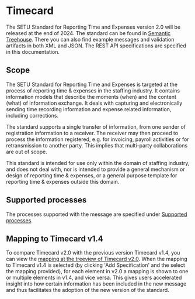 # Timecard
The SETU Standard for Reporting Time and Expenses version 2.0 will be released at the end of 2024. The standard can be found in [Semantic Treehouse](https://setu.semantic-treehouse.nl/specifications). There you can also find example messages and validation artifacts in both XML and JSON. The REST API specifications are specified in this documentation.

## Scope
The SETU Standard for Reporting Time and Expenses is targeted at the process of reporting time & expenses in the staffing industry. It contains information models that describe the moments (when) and the content (what) of information exchange. It deals with capturing and electronically sending time recording information and expense related information, including corrections.

The standard supports a single transfer of information, from one sender of registration information to a receiver. The receiver may then proceed to process the information registered, e.g. for invoicing, payroll activities or for retransmission to another party. This implies that multi-party collaborations are out of scope.

This standard is intended for use only within the domain of staffing industry, and does not deal with, nor is intended to provide a general mechanism or design of reporting time & expenses, or a general purpose template for reporting time & expenses outside this domain.

## Supported processes
The processes supported with the message are specified under [Supported processes](Processes).

## Mapping to Timecard v1.4
To compare Timecard v2.0 with the previous version Timecard v1.4, you can view the [mapping at the treeview of Timecard v2.0](https://setu.semantic-treehouse.nl/message-model-tree/Message_39a2ff1b-43b3-40fc-930e-d85488bb57bb?panes=element_tree:Message_39a2ff1b-43b3-40fc-930e-d85488bb57bb:qvsi8y:primary,element_tree:Property_1478175108759638:u5oe3d). When the mapping to Timecard v1.4 is selected (by clicking 'Add Specification' and the select the mapping provided), for each element in v2.0 a mapping is shown to one or multiple elements in v1.4, and vice versa. This gives users accelerated insight into how certain information has been included in the new message and thus facilitates the adoption of the new version of the standard.